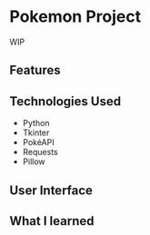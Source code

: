 # Pokemon Project
WIP
## Features


## Technologies Used
- Python
- Tkinter
- PokéAPI
- Requests
- Pillow

## User Interface



## What I learned
